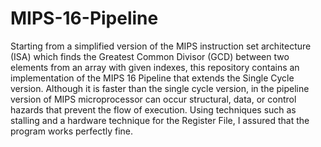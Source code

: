 # MIPS-16-Pipeline
Starting from a simplified version of the MIPS instruction set architecture (ISA) which finds the Greatest Common Divisor (GCD) between two elements from an array with given indexes, this repository contains an implementation of the MIPS 16 Pipeline that extends the Single Cycle version. Although it is faster than the single cycle version, in the pipeline version of MIPS microprocessor can occur structural, data, or control hazards that prevent the flow of execution. Using techniques such as stalling and a hardware technique for the Register File, I assured that the program works perfectly fine. 
